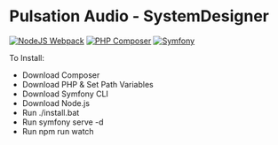 # Pulsation Audio - SystemDesigner

[![NodeJS Webpack](https://github.com/wolfkidsounds/tools.pulsationaudio.local/actions/workflows/webpack.yml/badge.svg?branch=main)](https://github.com/wolfkidsounds/tools.pulsationaudio.local/actions/workflows/webpack.yml) 
[![PHP Composer](https://github.com/wolfkidsounds/tools.pulsationaudio.local/actions/workflows/php.yml/badge.svg?branch=main)](https://github.com/wolfkidsounds/tools.pulsationaudio.local/actions/workflows/php.yml) 
[![Symfony](https://github.com/wolfkidsounds/tools.pulsationaudio.local/actions/workflows/symfony.yml/badge.svg?branch=main)](https://github.com/wolfkidsounds/tools.pulsationaudio.local/actions/workflows/symfony.yml)

To Install:

- Download Composer
- Download PHP & Set Path Variables
- Download Symfony CLI
- Download Node.js
- Run ./install.bat
- Run symfony serve -d
- Run npm run watch
